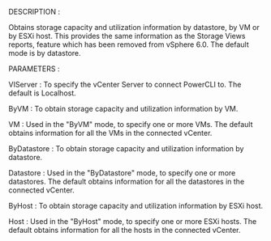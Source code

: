 DESCRIPTION :

Obtains storage capacity and utilization information by datastore, by VM or by ESXi host.
This provides the same information as the Storage Views reports, feature which has been removed from vSphere 6.0.
The default mode is by datastore.


PARAMETERS :

VIServer : To specify the vCenter Server to connect PowerCLI to. The default is Localhost.

ByVM : To obtain storage capacity and utilization information by VM.

VM : Used in the "ByVM" mode, to specify one or more VMs. The default obtains information for all the VMs in the connected vCenter.

ByDatastore : To obtain storage capacity and utilization information by datastore.

Datastore : Used in the "ByDatastore" mode, to specify one or more datastores. The default obtains information for all the datastores in the connected vCenter.

ByHost : To obtain storage capacity and utilization information by ESXi host.

Host : Used in the "ByHost" mode, to specify one or more ESXi hosts. The default obtains information for all the hosts in the connected vCenter.

